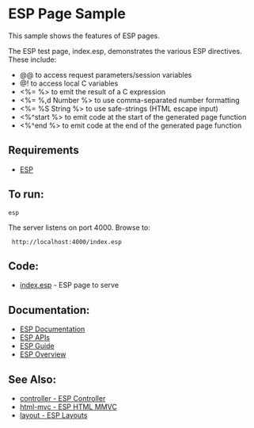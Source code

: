 ESP Page Sample
===

This sample shows the features of ESP pages.

The ESP test page, index.esp, demonstrates the various ESP directives. These include:

* @@ to access request parameters/session variables
* @! to access local C variables
* <%= %> to emit the result of a C expression
* <%= %,d Number %> to use comma-separated number formatting
* <%= %S String %> to use safe-strings (HTML escape input)
* <%^start %> to emit code at the start of the generated page function
* <%^end %> to emit code at the end of the generated page function

Requirements
---
* [ESP](https://embedthis.com/esp/download.html)

To run:
---
    esp

The server listens on port 4000. Browse to: 
 
     http://localhost:4000/index.esp

Code:
---
* [index.esp](index.esp) - ESP page to serve

Documentation:
---
* [ESP Documentation](https://embedthis.com/esp/doc/index.html)
* [ESP APIs](https://embedthis.com/esp/doc/ref/api/esp.html)
* [ESP Guide](https://embedthis.com/esp/doc/users/index.html)
* [ESP Overview](https://embedthis.com/esp/doc/users/using.html)

See Also:
---
* [controller - ESP Controller](../controller/README.md)
* [html-mvc - ESP HTML MMVC](../html-mvc/README.md)
* [layout - ESP Layouts](../layout/README.md)
